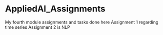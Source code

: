 # AppliedAI_Assignments
My fourth module assignments and tasks done here
Assignment 1 regarding time series
Assignment 2 is NLP
